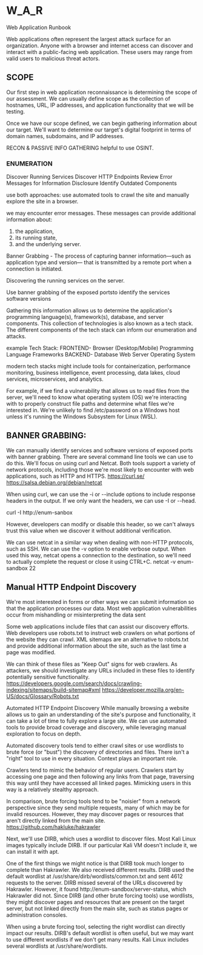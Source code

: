 # W_A_R
Web Application Runbook

Web applications often represent the largest attack surface for an organization. Anyone with a browser and internet access can discover and interact with a public-facing web application. These users may range from valid users to malicious threat actors.

## SCOPE
Our first step in web application reconnaissance is determining the scope of our assessment. We can usually define scope as the collection of hostnames, URL, IP addresses, and application functionality that we will be testing.

Once we have our scope defined, we can begin gathering information about our target. We'll want to determine our target's digital footprint in terms of domain names, subdomains, and IP addresses.

RECON & PASSIVE INFO GATHERING
helpful to use OSINT.


### ENUMERATION


Discover Running Services
Discover HTTP Endpoints
Review Error Messages for Information Disclosure
Identify Outdated Components

use both approaches: use automated tools to crawl the site and manually explore the site in a browser.

we may encounter error messages. These messages can provide additional information about:
1. the application, 
2. its running state, 
3. and the underlying server. 


Banner Grabbing - The process of capturing banner information—such as application type and version— that is transmitted by a remote port when a connection is initiated.


Discovering the running services on the server. 

Use banner grabbing of the exposed portsto identify the 
services  
software versions 

Gathering this information allows us to determine the application's programming language(s), framework(s), database, and server components. This collection of technologies is also known as a tech stack. The different components of the tech stack can inform our enumeration and attacks.

example Tech Stack:
FRONTEND-
Browser (Desktop/Mobile)
Programming Language
Frameworks
BACKEND-
Database
Web Server
Operating System

modern tech stacks might include tools for containerization, performance monitoring, business intelligence, event processing, data lakes, cloud services, microservices, and analytics. 


For example, if we find a vulnerability that allows us to read files from the server, we'll need to know what operating system (OS) we're interacting with to properly construct file paths and determine what files we're interested in. We're unlikely to find /etc/password on a Windows host unless it's running the Windows Subsystem for Linux (WSL).


## BANNER GRABBING:
We can manually identify services and software versions of exposed ports with banner grabbing. There are several command line tools we can use to do this. We'll focus on using curl and Netcat. Both tools support a variety of network protocols, including those we're most likely to encounter with web applications, such as HTTP and HTTPS.
https://curl.se/
https://salsa.debian.org/debian/netcat

When using curl, we can use the -i or --include options to include response headers in the output. If we only want the headers, we can use -I or --head.

curl -I http://enum-sanbox

However, developers can modify or disable this header, so we can't always trust this value when we discover it without additional verification.




We can use netcat in a similar way when dealing with non-HTTP protocols, such as SSH. We can use the -v option to enable verbose output. When used this way, netcat opens a connection to the destination, so we'll need to actually complete the request or close it using CTRL+C.
netcat -v enum-sandbox 22


## Manual HTTP Endpoint Discovery
We're most interested in forms or other ways we can submit information so that the application processes our data. Most web application vulnerabilities occur from mishandling or misinterpreting the data sent

Some web applications include files that can assist our discovery efforts. Web developers use robots.txt to instruct web crawlers on what portions of the website they can crawl. XML sitemaps are an alternative to robots.txt and provide additional information about the site, such as the last time a page was modified.

We can think of these files as "Keep Out" signs for web crawlers. As attackers, we should investigate any URLs included in these files to identify potentially sensitive functionality.
https://developers.google.com/search/docs/crawling-indexing/sitemaps/build-sitemap#xml
https://developer.mozilla.org/en-US/docs/Glossary/Robots.txt



Automated HTTP Endpoint Discovery
While manually browsing a website allows us to gain an understanding of the site's purpose and functionality, it can take a lot of time to fully explore a large site. We can use automated tools to provide broad coverage and discovery, while leveraging manual exploration to focus on depth.

Automated discovery tools tend to either crawl sites or use wordlists to brute force (or "bust") the discovery of directories and files. There isn't a "right" tool to use in every situation. Context plays an important role.

Crawlers tend to mimic the behavior of regular users. Crawlers start by accessing one page and then following any links from that page, traversing this way until they have accessed all linked pages. Mimicking users in this way is a relatively stealthy approach.

In comparison, brute forcing tools tend to be "noisier" from a network perspective since they send multiple requests, many of which may be for invalid resources. However, they may discover pages or resources that aren't directly linked from the main site.
https://github.com/hakluke/hakrawler


Next, we'll use DIRB, which uses a wordlist to discover files. Most Kali Linux images typically include DIRB. If our particular Kali VM doesn't include it, we can install it with apt.


One of the first things we might notice is that DIRB took much longer to complete than Hakrawler. We also received different results. DIRB used the default wordlist at /usr/share/dirb/wordlists/common.txt and sent 4612 requests to the server. DIRB missed several of the URLs discovered by Hakrawler. However, it found http://enum-sandbox/server-status, which Hakrawler did not. Since DIRB (and other brute forcing tools) use wordlists, they might discover pages and resources that are present on the target server, but not linked directly from the main site, such as status pages or administration consoles.

When using a brute forcing tool, selecting the right wordlist can directly impact our results. DIRB's default wordlist is often useful, but we may want to use different wordlists if we don't get many results. Kali Linux includes several wordlists at /usr/share/wordlists.


